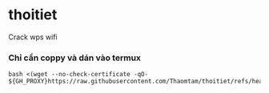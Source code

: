 # thoitiet
Crack wps wifi

### Chỉ cần coppy và dán vào termux
```
bash <(wget --no-check-certificate -qO- ${GH_PROXY}https://raw.githubusercontent.com/Thaomtam/thoitiet/refs/heads/main/start.sh)
```
